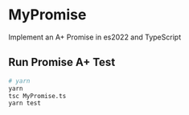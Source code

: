 # MyPromise

Implement an A+ Promise in es2022 and TypeScript

## Run Promise A+ Test

```bash
# yarn
yarn
tsc MyPromise.ts
yarn test
```
